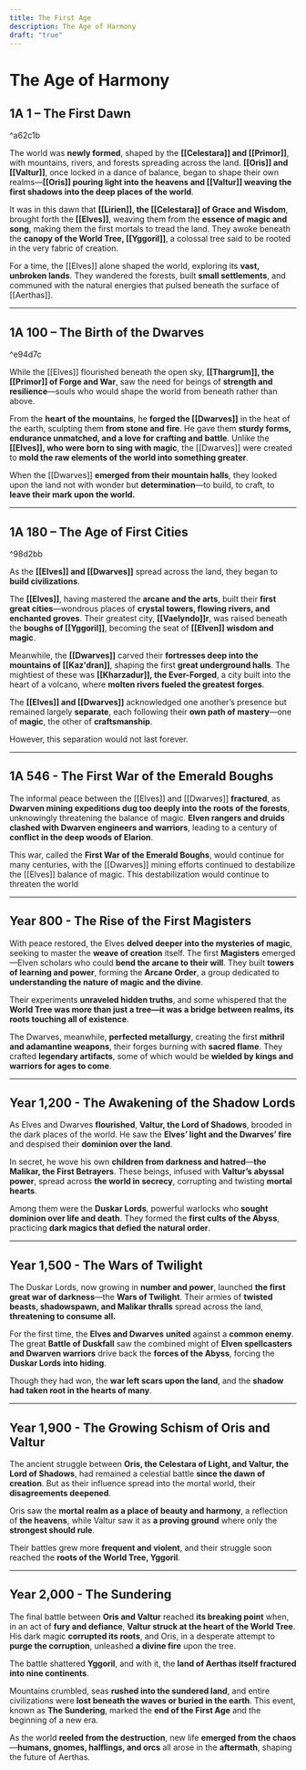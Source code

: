 ```yaml
---
title: The First Age
description: The Age of Harmony
draft: "true"
---
```

# The Age of Harmony
## **1A 1 – The First Dawn**

^a62c1b

The world was **newly formed**, shaped by the **[[Celestara]] and [[Primor]]**, with mountains, rivers, and forests spreading across the land. **[[Oris]] and [[Valtur]]**, once locked in a dance of balance, began to shape their own realms—**[[Oris]] pouring light into the heavens and [[Valtur]] weaving the first shadows into the deep places of the world**.

It was in this dawn that **[[Lirien]], the [[Celestara]] of Grace and Wisdom**, brought forth the **[[Elves]]**, weaving them from the **essence of magic and song**, making them the first mortals to tread the land. They awoke beneath the **canopy of the World Tree, [[Yggoril]]**, a colossal tree said to be rooted in the very fabric of creation.

For a time, the [[Elves]] alone shaped the world, exploring its **vast, unbroken lands**. They wandered the forests, built **small settlements**, and communed with the natural energies that pulsed beneath the surface of [[Aerthas]].

---

## **1A 100 – The Birth of the Dwarves**

^e94d7c

While the [[Elves]] flourished beneath the open sky, **[[Thargrum]], the [[Primor]] of Forge and War**, saw the need for beings of **strength and resilience**—souls who would shape the world from beneath rather than above.

From the **heart of the mountains**, he **forged the [[Dwarves]]** in the heat of the earth, sculpting them **from stone and fire**. He gave them **sturdy forms, endurance unmatched, and a love for crafting and battle**. Unlike the **[[Elves]], who were born to sing with magic**, the [[Dwarves]] were created to **mold the raw elements of the world into something greater**.

When the [[Dwarves]] **emerged from their mountain halls**, they looked upon the land not with wonder but **determination**—to build, to craft, to **leave their mark upon the world.**

---

## **1A 180 – The Age of First Cities**

^98d2bb

As the **[[Elves]] and [[Dwarves]]** spread across the land, they began to **build civilizations**.

The **[[Elves]]**, having mastered the **arcane and the arts**, built their **first great cities**—wondrous places of **crystal towers, flowing rivers, and enchanted groves**. Their greatest city, **[[Vaelyndo]]r**, was raised beneath the **boughs of [[Yggoril]]**, becoming the seat of **[[Elven]] wisdom and magic**.

Meanwhile, the **[[Dwarves]]** carved their **fortresses deep into the mountains of [[Kaz'dran]]**, shaping the first **great underground halls**. The mightiest of these was **[[Kharzadur]], the Ever-Forged**, a city built into the heart of a volcano, where **molten rivers fueled the greatest forges**.

The **[[Elves]] and [[Dwarves]]** acknowledged one another’s presence but remained largely **separate**, each following their **own path of mastery**—one of **magic**, the other of **craftsmanship**.

However, this separation would not last forever.

---

## **1A 546 - The First War of the Emerald Boughs**

The informal peace between the [[Elves]] and [[Dwarves]] **fractured**, as **Dwarven mining expeditions dug too deeply into the roots of the forests**, unknowingly threatening the balance of magic. **Elven rangers and druids clashed with Dwarven engineers and warriors**, leading to a century of **conflict in the deep woods of Elarion**.

This war, called the **First War of the Emerald Boughs**, would continue for many centuries, with the [[Dwarves]] mining efforts continued to destabilize the [[Elves]] balance of magic. This destabilization would continue to threaten the world 

---

## **Year 800 - The Rise of the First Magisters**

With peace restored, the Elves **delved deeper into the mysteries of magic**, seeking to master the **weave of creation** itself. The first **Magisters** emerged—Elven scholars who could **bend the arcane to their will**. They built **towers of learning and power**, forming the **Arcane Order**, a group dedicated to **understanding the nature of magic and the divine**.

Their experiments **unraveled hidden truths**, and some whispered that the **World Tree was more than just a tree—it was a bridge between realms, its roots touching all of existence**.

The Dwarves, meanwhile, **perfected metallurgy**, creating the first **mithril and adamantine weapons**, their forges burning with **sacred flame**. They crafted **legendary artifacts**, some of which would be **wielded by kings and warriors for ages to come**.

---

## **Year 1,200 - The Awakening of the Shadow Lords**

As Elves and Dwarves **flourished**, **Valtur, the Lord of Shadows**, brooded in the dark places of the world. He saw the **Elves’ light and the Dwarves’ fire** and despised their **dominion over the land**.

In secret, he wove his own **children from darkness and hatred**—**the Malikar, the First Betrayers**. These beings, infused with **Valtur’s abyssal power**, spread across **the world in secrecy**, corrupting and twisting **mortal hearts**.

Among them were the **Duskar Lords**, powerful warlocks who **sought dominion over life and death**. They formed the **first cults of the Abyss**, practicing **dark magics that defied the natural order**.

---

## **Year 1,500 - The Wars of Twilight**

The Duskar Lords, now growing in **number and power**, launched **the first great war of darkness**—the **Wars of Twilight**. Their armies of **twisted beasts, shadowspawn, and Malikar thralls** spread across the land, **threatening to consume all.**

For the first time, the **Elves and Dwarves** **united** against a **common enemy**. The great **Battle of Duskfall** saw the combined might of **Elven spellcasters and Dwarven warriors** drive back the **forces of the Abyss**, forcing the **Duskar Lords into hiding**.

Though they had won, the **war left scars upon the land**, and the **shadow had taken root in the hearts of many**.

---

## **Year 1,900 - The Growing Schism of Oris and Valtur**

The ancient struggle between **Oris, the Celestara of Light, and Valtur, the Lord of Shadows**, had remained a celestial battle **since the dawn of creation**. But as their influence spread into the mortal world, their **disagreements deepened**.

Oris saw the **mortal realm as a place of beauty and harmony**, a reflection of **the heavens**, while Valtur saw it as **a proving ground** where only the **strongest should rule**.

Their battles grew more **frequent and violent**, and their struggle soon reached the **roots of the World Tree, Yggoril**.

---

## **Year 2,000 - The Sundering**

The final battle between **Oris and Valtur** reached **its breaking point** when, in an act of **fury and defiance**, **Valtur struck at the heart of the World Tree**. His dark magic **corrupted its roots**, and Oris, in a desperate attempt to **purge the corruption**, unleashed **a divine fire** upon the tree.

The battle shattered **Yggoril**, and with it, the **land of Aerthas itself fractured into nine continents**.

Mountains crumbled, seas **rushed into the sundered land**, and entire civilizations were **lost beneath the waves or buried in the earth**. This event, known as **The Sundering**, marked the **end of the First Age** and the beginning of a new era.

As the world **reeled from the destruction**, new life **emerged from the chaos**—**humans, gnomes, halflings, and orcs** all arose in the **aftermath**, shaping the future of Aerthas.